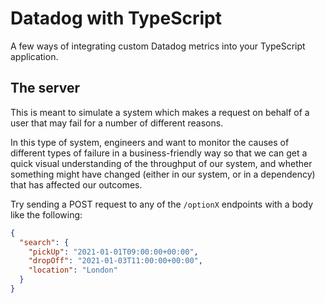 # Datadog with TypeScript

A few ways of integrating custom Datadog metrics into your TypeScript application.



## The server
This is meant to simulate a system which makes a request on behalf of a user that may fail for a number of different reasons.  

In this type of system, engineers and want to monitor the causes of different types of failure in a business-friendly way so that we can get a quick visual understanding of the throughput of our system, and whether something might have changed (either in our system, or in a dependency) that has affected our outcomes.

Try sending a POST request to any of the `/optionX` endpoints with a body like the following:

```json
{
  "search": {
    "pickUp": "2021-01-01T09:00:00+00:00",
    "dropOff": "2021-01-03T11:00:00+00:00",
    "location": "London"
  }
}
```
